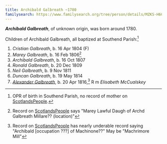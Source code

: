 ```yaml
---
title: Archibald Galbreath ~1780
familysearch: https://www.familysearch.org/tree/person/details/MZKS-H6C
---
```

***Archibald Galbreath***, of unknown origin, was born around 1780.

Children of Archibald Galbreath, all baptized at Southend Parish:[^children]

1. *Cristian Galbreath*, b. 16 Apr 1804 (F)
2. *Marey Galbreath*, b. 16 Feb 1806[^marey]
3. *Archibald Galbreath*, b. 16 Oct 1807
4. *Ronald Galbreath*, b. 20 Dec 1809
5. *Neil Galbreath*, b. 9 Nov 1811
6. *Duncan Galbreath*, b. 19 May 1814
7. *[Alexander Galbreath](galbreath-alexander-1816.md)*, b. 20 Apr 1816,[^alexander] R m *Elisabeth McCualskey*

[^children]: OPR of birth in Southend Parish, no record of mother on [ScotlandsPeople](https://www.scotlandspeople.gov.uk/record-results?search_type=people&event=%28B%20OR%20C%20OR%20S%29&record_type%5B0%5D=opr_births&church_type=Old%20Parish%20Registers&dl_cat=church&dl_rec=church-births-baptisms&surname_so=syn&forename_so=starts&from_year=1800&to_year=1825&parent_names=galbreath&parent_names_so=exact&parent_name_two_so=exact&county=ARGYLL&record=Church%20of%20Scotland%20%28old%20parish%20registers%29%20Roman%20Catholic%20Church%20Other%20churches&rd_real_name%5B0%5D=SOUTHEND&rd_display_name%5B0%5D=SOUTHEND_SOUTHEND&rd_label%5B0%5D=SOUTHEND&rd_name%5B0%5D=SOUTHEND&sort=asc&order=Date&field=year). 

[^marey]: Record on [ScotlandsPeople](https://www.scotlandspeople.gov.uk/view-image/nrs_opr_records/2358260?image=81&return_row=15) says "Marey Lawful Daugh of Archd Galbreath Millare?? (location)"

[^alexander]: Record on [ScotlandsPeople](https://www.scotlandspeople.gov.uk/view-image/nrs_opr_records/2357208?image=102) has nearly underable record saying "Archibald [occupation ???] of Machinone??"   May be "Machrimore Mill"

